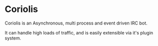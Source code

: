 Coriolis
========

Coriolis is an Asynchronous, multi process and event driven IRC bot.

It can handle high loads of traffic, and is easily extensible via it's plugin system.
